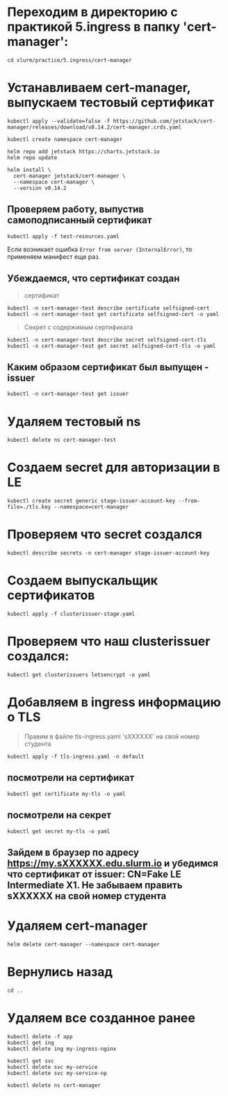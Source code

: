 # Переходим в директорию с практикой 5.ingress в папку 'cert-manager':
```
cd slurm/practice/5.ingress/cert-manager
```

# Устанавливаем cert-manager, выпускаем тестовый сертификат
```
kubectl apply --validate=false -f https://github.com/jetstack/cert-manager/releases/download/v0.14.2/cert-manager.crds.yaml

kubectl create namespace cert-manager

helm repo add jetstack https://charts.jetstack.io
helm repo update

helm install \
  cert-manager jetstack/cert-manager \
  --namespace cert-manager \
  --version v0.14.2
```

## Проверяем работу, выпустив самоподписанный сертификат
```
kubectl apply -f test-resources.yaml
```

Если возникает ошибка `Error from server (InternalError)`, то применяем манифест еще раз.
## Убеждаемся, что сертификат создан

> сертификат
```
kubectl -n cert-manager-test describe certificate selfsigned-cert
kubectl -n cert-manager-test get certificate selfsigned-cert -o yaml
```

> Секрет с содержимым сертификата
```
kubectl -n cert-manager-test describe secret selfsigned-cert-tls
kubectl -n cert-manager-test get secret selfsigned-cert-tls -o yaml
```

## Каким образом сертификат был выпущен - issuer
```
kubectl -n cert-manager-test get issuer
```

# Удаляем тестовый ns
```
kubectl delete ns cert-manager-test
```

# Создаем secret для авторизации в LE
```
kubectl create secret generic stage-issuer-account-key --from-file=./tls.key --namespace=cert-manager
```

# Проверяем что secret создался
```
kubectl describe secrets -n cert-manager stage-issuer-account-key
```

# Создаем выпускальщик сертификатов
```
kubectl apply -f clusterissuer-stage.yaml
```

# Проверяем что наш clusterissuer создался:
```
kubectl get clusterissuers letsencrypt -o yaml
```

# Добавляем в ingress информацию о TLS
> Правим в файле tls-ingress.yaml 'sXXXXXX' на свой номер студента
```
kubectl apply -f tls-ingress.yaml -n default
```

## посмотрели на сертификат
```
kubectl get certificate my-tls -o yaml
```

## посмотрели на секрет
```
kubectl get secret my-tls -o yaml
```

## Зайдем в браузер по адресу https://my.sXXXXXX.edu.slurm.io и убедимся что сертификат от issuer: CN=Fake LE Intermediate X1. Не забываем править sXXXXXX на свой номер студента

# Удаляем cert-manager

```
helm delete cert-manager --namespace cert-manager
```

# Вернулись назад
```
cd ..
```

# Удаляем все созданное ранее

```
kubectl delete -f app
kubectl get ing
kubectl delete ing my-ingress-nginx

kubectl get svc
kubectl delete svc my-service
kubectl delete svc my-service-np

kubectl delete ns cert-manager
```
